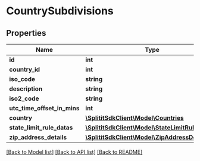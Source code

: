 # CountrySubdivisions

## Properties
Name | Type | Description | Notes
------------ | ------------- | ------------- | -------------
**id** | **int** |  | 
**country_id** | **int** |  | 
**iso_code** | **string** |  | [optional] 
**description** | **string** |  | [optional] 
**iso2_code** | **string** |  | [optional] 
**utc_time_offset_in_mins** | **int** |  | 
**country** | [**\SplititSdkClient\Model\Countries**](Countries.md) |  | [optional] 
**state_limit_rule_datas** | [**\SplititSdkClient\Model\StateLimitRuleDatas[]**](StateLimitRuleDatas.md) |  | [optional] 
**zip_address_details** | [**\SplititSdkClient\Model\ZipAddressDetails[]**](ZipAddressDetails.md) |  | [optional] 

[[Back to Model list]](../README.md#documentation-for-models) [[Back to API list]](../README.md#documentation-for-api-endpoints) [[Back to README]](../README.md)


